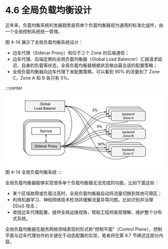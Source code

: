 # 4.6 全局负载均衡设计

近年来，负载均衡系统的发展趋势是将单个负载均衡器视为通用的标准化组件，由一个全局控制系统统一管理。

图 4-14 展示了全局负载均衡系统设计：
- 边车代理（Sidecar Proxy）和位于三个 Zone 的后端通信；
- 边车代理、后端定期向全局负载均衡器（Global Load Balancer）汇报请求延迟、自身的负载等状态，全局负载均衡器根据状态做出最合适的配置策略；
- 全局负载均衡器向边车代理下发配置策略，可以看到 90% 的流量到了 Zone C，Zone A 和 B 各只有 5%。

:::center
  ![](../assets/global-load-balancer.svg)<br/>
图 4-14 全局负载均衡系统
:::

全局负载均衡器能够实现很多单个负载均衡器无法完成的功能，比如下面这些：

- 某个区域故障或负载过高时，全局负载均衡器自动将流量切换到其他可用区；
- 利用机器学习、神经网络技术检测并缓解流量异常问题。比如识别并治理 DDoS 攻击；
- 收拢边车代理配置，提供全局运维视角，帮助工程师直观理解、维护整个分布式系统。

全局负载均衡器在服务网格领域表现的形式称“控制平面”（Control Plane），控制平面与边车代理协作的关键在于动态配置的实现，笔者将在第 8.7 节阐述这部分内容。
